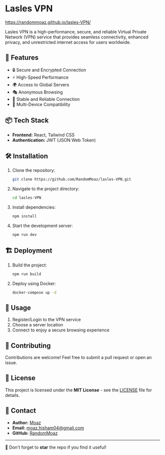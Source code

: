 # Lasles VPN

 https://randommoaz.github.io/lasles-VPN/

Lasles VPN is a high-performance, secure, and reliable Virtual Private Network (VPN) service that provides seamless connectivity, enhanced privacy, and unrestricted internet access for users worldwide.

## 🚀 Features

- 🔒 Secure and Encrypted Connection
- ⚡ High-Speed Performance
- 🌍 Access to Global Servers
- 🎭 Anonymous Browsing
- 📶 Stable and Reliable Connection
- 📱 Multi-Device Compatibility

## 📦 Tech Stack

- **Frontend:** React, Tailwind CSS
- **Authentication:** JWT (JSON Web Token)




## 🛠 Installation

1. Clone the repository:
   ```sh
   git clone https://github.com/RandomMoaz/lasles-VPN.git
   ```
2. Navigate to the project directory:
   ```sh
   cd lasles-VPN
   ```
3. Install dependencies:
   ```sh
   npm install
   ```
4. Start the development server:
   ```sh
   npm run dev
   ```

## 🏗 Deployment

1. Build the project:
   ```sh
   npm run build
   ```
2. Deploy using Docker:
   ```sh
   docker-compose up -d
   ```

## 🎯 Usage

1. Register/Login to the VPN service
2. Choose a server location
3. Connect to enjoy a secure browsing experience

## 📌 Contributing

Contributions are welcome! Feel free to submit a pull request or open an issue.

## 📄 License

This project is licensed under the **MIT License** - see the [LICENSE](LICENSE) file for details.

## 📧 Contact

- **Author:** [Moaz](https://github.com/RandomMoaz)
- **Email:** moaz.hisham04@gmail.com
- **GitHub:** [RandomMoaz](https://github.com/RandomMoaz)


---

🌟 Don't forget to **star** the repo if you find it useful!


